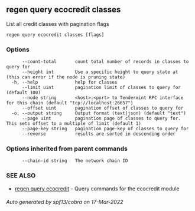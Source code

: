 ## regen query ecocredit classes

List all credit classes with pagination flags

```
regen query ecocredit classes [flags]
```

### Options

```
      --count-total       count total number of records in classes to query for
      --height int        Use a specific height to query state at (this can error if the node is pruning state)
  -h, --help              help for classes
      --limit uint        pagination limit of classes to query for (default 100)
      --node string       <host>:<port> to Tendermint RPC interface for this chain (default "tcp://localhost:26657")
      --offset uint       pagination offset of classes to query for
  -o, --output string     Output format (text|json) (default "text")
      --page uint         pagination page of classes to query for. This sets offset to a multiple of limit (default 1)
      --page-key string   pagination page-key of classes to query for
      --reverse           results are sorted in descending order
```

### Options inherited from parent commands

```
      --chain-id string   The network chain ID
```

### SEE ALSO

* [regen query ecocredit](regen_query_ecocredit.md)	 - Query commands for the ecocredit module

###### Auto generated by spf13/cobra on 17-Mar-2022
